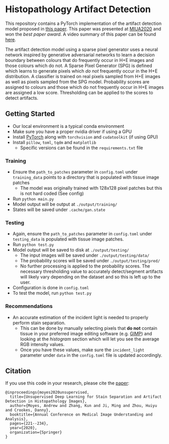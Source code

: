# Histopathology Artifact Detection
This repository contains a PyTorch implementation of the artifact detection model proposed in [this paper](https://link.springer.com/chapter/10.1007/978-3-030-52791-4_18). This paper was presented at [MIUA2020](https://miua2020.com/) and won the *best paper award*. A video summary of this paper can be found [here](https://www.youtube.com/watch?v=HQ6kL6eVdig).

The artifact detection model using a sparse pixel generator uses a neural network inspired by generative adversarial networks to learn a decision boundary between colours that do frequently occur in H+E images and those colours which do not. A Sparse Pixel Generator (SPG) is defined which learns to generate pixels which *do not* frequently occur in the H+E distribution. A classifier is trained on real pixels sampled from H+E images as well as pixels sampled from the SPG model. Probability scores are assigned to colours and those which do not frequently occur in H+E images are assigned a low score. Thresholding can be applied to the scores to detect artifacts.

## Getting Started
- Our local environment is a typical conda environment
- Make sure you have a proper nvidia driver if using a GPU
- Install [PyTorch](https://pytorch.org/get-started/locally/) along with `torchvision` and `cudatoolkit` (if using GPU)
- Install `pillow`, `toml`, `tqdm` and `matplotlib`
	- Specific versions can be found in the `requirements.txt` file

### Training
- Ensure the `path_to_patches` parameter in `config.toml` under `training_data` points to a directory that is populated with tissue image patches
	- The model was originally trained with 128x128 pixel patches but this is not hard coded (See config)
- Run `python main.py`
- Model output will be output at `./output/training/`
- States will be saved under `.cache/gan.state`

### Testing
- Again, ensure the `path_to_patches` parameter in `config.toml` under `testing_data` is populated with tissue image patches.
- Run `python test.py`
- Model output will be saved to disk at `./output/testing/`
    - The input images will be saved under `./output/testing/data/`
    - The probability scores will be saved under `./output/testing/pred/`
    - No further processing is applied to the probability scores. The necessary thresholding value to accurately detect/segment artifacts will likely vary depending on the dataset and so this is left up to the user.
- Configuration is done in `config.toml`
- To test the model, run `python test.py`

### Recommendations
- An accurate estimation of the incident light is needed to properly perform stain separation.
    - This can be done by manually selecting pixels that **do not** contain tissue in your preferred image editing software (e.g. [GIMP](https://www.gimp.org/)) and looking at the *histogram* section which will let you see the average RGB intensity values. 
    - Once you have these values, make sure the `incident_light` parameter under `data` in the `config.toml` file is updated accordingly.

## Citation
If you use this code in your research, please cite the [paper](https://link.springer.com/chapter/10.1007/978-3-030-52791-4_18):

```
@inproceedings{moyes2020unsupervised,
  title={Unsupervised Deep Learning for Stain Separation and Artifact Detection in Histopathology Images},
  author={Moyes, Andrew and Zhang, Kun and Ji, Ming and Zhou, Huiyu and Crookes, Danny},
  booktitle={Annual Conference on Medical Image Understanding and Analysis},
  pages={221--234},
  year={2020},
  organization={Springer}
}
```
